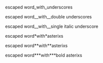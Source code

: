 escaped word\_with\_underscores

escaped word\_\_with\_\_double underscores

escaped word_\_with\__single italic underscore

escaped word\*with*asterixs

escaped word\*\*with\*\*asterixs

escaped word**\*with\***bold asterixs
